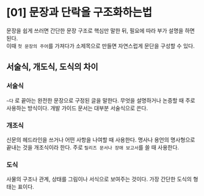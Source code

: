 # [01] 문장과 단락을 구조화하는법

문장을 쉽게 쓰러면 간단한 문장 구조로 핵심만 말한 뒤, 필요에 따라 부가 설명을 하면 된다.   
이때  `첫 문장의 주어`를 가져다가 소제목으로 만들면 자연스럽게 문단을 구성할 수 있다.

## 서술식, 개도식, 도식의 차이

### 서술식

`~다` 로 끝아는 완전한 문장으로 구정된 글을 말한다. 무엇을 설명하거나 논증할 때 주로 사용하는 방식이다. 개발 가이드 문서는 대부분 서술식으로 쓴다.

### 개조식

신문의 헤드라인을 쓰거나 어떤 사항을 나여할 때 사용한다. 명사나 용언의 명사형으로 끝내는 것을 개조식이라 한다. 주로 `릴리즈 문서나 장애 보고서`를 쓸 때 사용한다.

### 도식

사물의 구조나 관계, 상태를 그림이나 서식으로 보여주는 것이다. 가장 간단한 도식의 형태는 표이다.

